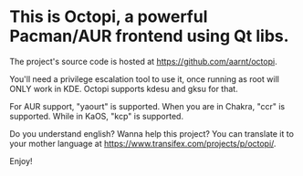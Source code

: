 This is Octopi, a powerful Pacman/AUR frontend using Qt libs. 
================================================================

The project's source code is hosted at 
	https://github.com/aarnt/octopi.

You'll need a privilege escalation tool to use it, once running as 
root will ONLY work in KDE. Octopi supports kdesu and gksu for that.

For AUR support, "yaourt" is supported.
When you are in Chakra, "ccr" is supported.
While in KaOS, "kcp" is supported.

Do you understand english? Wanna help this project?
You can translate it to your mother language at 
	https://www.transifex.com/projects/p/octopi/.

Enjoy!

